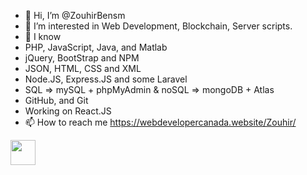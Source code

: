- 👋 Hi, I’m @ZouhirBensm
- 👀 I’m interested in Web Development, Blockchain, Server scripts.
- 🌱 I know
- PHP, JavaScript, Java, and Matlab
- jQuery, BootStrap and NPM
- JSON, HTML, CSS and XML
- Node.JS, Express.JS and some Laravel
- SQL => mySQL + phpMyAdmin & noSQL => mongoDB + Atlas
- GitHub, and Git
- Working on React.JS
- 📫 How to reach me https://webdevelopercanada.website/Zouhir/

<!---
ZouhirBensm/ZouhirBensm is a ✨ special ✨ repository because its `README.md` (this file) appears on your GitHub profile.
You can click the Preview link to take a look at your changes.
--->

<img src="../../tech-logos/angular.png" height="40"> 
